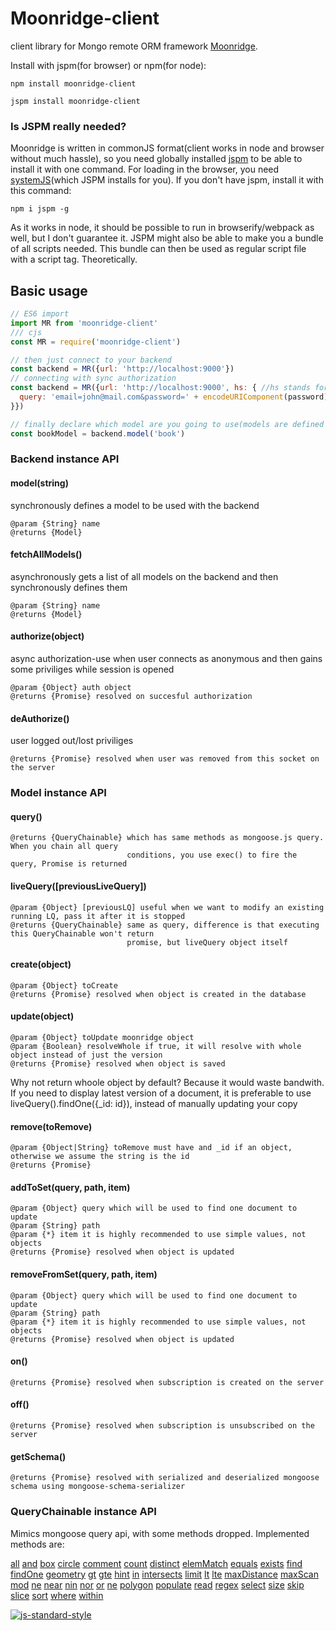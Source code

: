 # Moonridge-client
client library for Mongo remote ORM framework [Moonridge](https://github.com/capaj/Moonridge).

Install with jspm(for browser) or npm(for node):

```
npm install moonridge-client

jspm install moonridge-client
```
### Is JSPM really needed?

Moonridge is written in commonJS format(client works in node and browser without much hassle), so you need globally installed [jspm](https://github.com/jspm/jspm-cli) to be able to install it with one command. For loading in the browser, you need [systemJS](https://github.com/systemjs/systemjs)(which JSPM installs for you).
If you don't have jspm, install it with this command:

    npm i jspm -g

As it works in node, it should be possible to run in browserify/webpack as well, but I don't guarantee it. JSPM might also be able to make you a bundle of all scripts needed. This bundle can then be used as regular script file with a script tag. Theoretically.

## Basic usage

```javascript
// ES6 import
import MR from 'moonridge-client'
/// cjs
const MR = require('moonridge-client')

// then just connect to your backend
const backend = MR({url: 'http://localhost:9000'})
// connecting with sync authorization
const backend = MR({url: 'http://localhost:9000', hs: { //hs stands for handshake(is passed to socket.io's connect method)
  query: 'email=john@mail.com&password=' + encodeURIComponent(password)
}})

// finally declare which model are you going to use(models are defined with schemas on the backend)
const bookModel = backend.model('book')
```

### Backend instance API
#### model(string)
synchronously defines a model to be used with the backend
```
@param {String} name
@returns {Model}
```
#### fetchAllModels()
asynchronously gets a list of all models on the backend and then synchronously defines them
```
@param {String} name
@returns {Model}
```
#### authorize(object)
async authorization-use when user connects as anonymous and then gains some priviliges while session is opened
```
@param {Object} auth object
@returns {Promise} resolved on succesful authorization
```
#### deAuthorize()
user logged out/lost priviliges
```
@returns {Promise} resolved when user was removed from this socket on the server
```

### Model instance API
#### query()
```
@returns {QueryChainable} which has same methods as mongoose.js query. When you chain all query
                          conditions, you use exec() to fire the query, Promise is returned
```
#### liveQuery([previousLiveQuery])
```
@param {Object} [previousLQ] useful when we want to modify an existing running LQ, pass it after it is stopped
@returns {QueryChainable} same as query, difference is that executing this QueryChainable won't return
                          promise, but liveQuery object itself
```
#### create(object)
```
@param {Object} toCreate
@returns {Promise} resolved when object is created in the database
```
#### update(object)
```
@param {Object} toUpdate moonridge object
@param {Boolean} resolveWhole if true, it will resolve with whole object instead of just the version
@returns {Promise} resolved when object is saved
```
Why not return whoole object by default? Because it would waste bandwith. If you need to display latest version of a document, it is preferable to use liveQuery().findOne({_id: id}), instead of manually updating your copy
#### remove(toRemove)
```
@param {Object|String} toRemove must have and _id if an object, otherwise we assume the string is the id
@returns {Promise}
```
#### addToSet(query, path, item)
```
@param {Object} query which will be used to find one document to update
@param {String} path
@param {*} item it is highly recommended to use simple values, not objects
@returns {Promise} resolved when object is updated
```
#### removeFromSet(query, path, item)
```
@param {Object} query which will be used to find one document to update
@param {String} path
@param {*} item it is highly recommended to use simple values, not objects
@returns {Promise} resolved when object is updated
```
#### on()
```
@returns {Promise} resolved when subscription is created on the server
```
#### off()
```
@returns {Promise} resolved when subscription is unsubscribed on the server
```
#### getSchema()
```
@returns {Promise} resolved with serialized and deserialized mongoose schema using mongoose-schema-serializer
```

### QueryChainable instance API
Mimics mongoose query api, with some methods dropped. Implemented methods are:

[all](http://mongoosejs.com/docs/api.html#query_Query-all)
[and](http://mongoosejs.com/docs/api.html#query_Query-and)
[box](http://mongoosejs.com/docs/api.html#query_Query-box)
[circle](http://mongoosejs.com/docs/api.html#query_Query-circle)
[comment](http://mongoosejs.com/docs/api.html#query_Query-comment)
[count](http://mongoosejs.com/docs/api.html#query_Query-count)
[distinct](http://mongoosejs.com/docs/api.html#query_Query-distinct)
[elemMatch](http://mongoosejs.com/docs/api.html#query_Query-elemMatch)
[equals](http://mongoosejs.com/docs/api.html#query_Query-equals)
[exists](http://mongoosejs.com/docs/api.html#query_Query-exists)
[find](http://mongoosejs.com/docs/api.html#query_Query-find)
[findOne](http://mongoosejs.com/docs/api.html#query_Query-findOne)
[geometry](http://mongoosejs.com/docs/api.html#query_Query-geometry)
[gt](http://mongoosejs.com/docs/api.html#query_Query-gt)
[gte](http://mongoosejs.com/docs/api.html#query_Query-gte)
[hint](http://mongoosejs.com/docs/api.html#query_Query-hint)
[in](http://mongoosejs.com/docs/api.html#query_Query-in)
[intersects](http://mongoosejs.com/docs/api.html#query_Query-intersects)
[limit](http://mongoosejs.com/docs/api.html#query_Query-limit)
[lt](http://mongoosejs.com/docs/api.html#query_Query-lt)
[lte](http://mongoosejs.com/docs/api.html#query_Query-lte)
[maxDistance](http://mongoosejs.com/docs/api.html#query_Query-maxDistance)
[maxScan](http://mongoosejs.com/docs/api.html#query_Query-maxScan)
[mod](http://mongoosejs.com/docs/api.html#query_Query-mod)
[ne](http://mongoosejs.com/docs/api.html#query_Query-ne)
[near](http://mongoosejs.com/docs/api.html#query_Query-near)
[nin](http://mongoosejs.com/docs/api.html#query_Query-nin)
[nor](http://mongoosejs.com/docs/api.html#query_Query-nor)
[or](http://mongoosejs.com/docs/api.html#query_Query-or)
[ne](http://mongoosejs.com/docs/api.html#query_Query-ne)
[polygon](http://mongoosejs.com/docs/api.html#query_Query-polygon)
[populate](http://mongoosejs.com/docs/api.html#query_Query-populate)
[read](http://mongoosejs.com/docs/api.html#query_Query-read)
[regex](http://mongoosejs.com/docs/api.html#query_Query-regex)
[select](http://mongoosejs.com/docs/api.html#query_Query-select)
[size](http://mongoosejs.com/docs/api.html#query_Query-size)
[skip](http://mongoosejs.com/docs/api.html#query_Query-skip)
[slice](http://mongoosejs.com/docs/api.html#query_Query-slice)
[sort](http://mongoosejs.com/docs/api.html#query_Query-sort)
[where](http://mongoosejs.com/docs/api.html#query_Query-where)
[within](http://mongoosejs.com/docs/api.html#query_Query-within)

[![js-standard-style](https://cdn.rawgit.com/feross/standard/master/badge.svg)](https://github.com/feross/standard)
